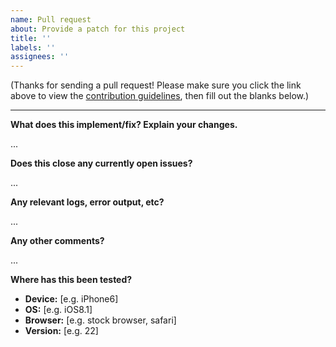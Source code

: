 ```yaml
---
name: Pull request
about: Provide a patch for this project
title: ''
labels: ''
assignees: ''
---
```


(Thanks for sending a pull request! Please make sure you click the link above to view the [contribution guidelines](CONTRIBUTING.md), then fill out the blanks below.)

---

**What does this implement/fix? Explain your changes.**

...


**Does this close any currently open issues?**

...

**Any relevant logs, error output, etc?**

...

**Any other comments?**

...

**Where has this been tested?**
 - **Device:** [e.g. iPhone6]
 - **OS:** [e.g. iOS8.1]
 - **Browser:** [e.g. stock browser, safari]
 - **Version:** [e.g. 22]
 